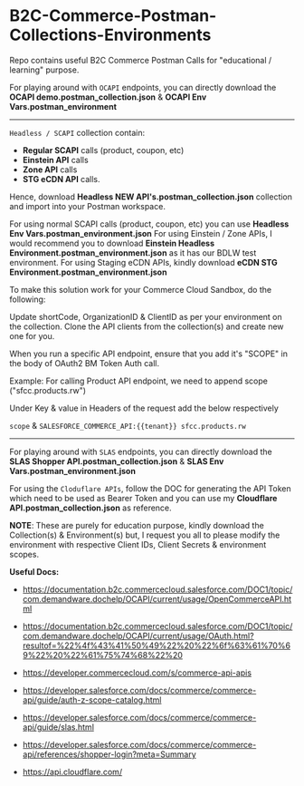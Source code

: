 # B2C-Commerce-Postman-Collections-Environments
Repo contains useful B2C Commerce Postman Calls for "educational / learning" purpose.

For playing around with `OCAPI` endpoints, you can directly download the **OCAPI demo.postman_collection.json** & **OCAPI Env Vars.postman_environment**


********************************************************************************************************************

`Headless / SCAPI` collection contain:
- **Regular SCAPI** calls (product, coupon, etc)
- **Einstein API** calls 
- **Zone API** calls 
- **STG eCDN API** calls. 

Hence, download **Headless NEW API's.postman_collection.json** collection and import into your Postman workspace.

For using normal SCAPI calls (product, coupon, etc) you can use **Headless Env Vars.postman_environment.json**
For using Einstein / Zone APIs, I would recommend you to download **Einstein Headless Environment.postman_environment.json** as it has our BDLW test environment.
For using Staging eCDN APIs, kindly download **eCDN STG Environment.postman_environment.json**


To make this solution work for your Commerce Cloud Sandbox, do the following:

Update shortCode, OrganizationID & ClientID as per your environment on the collection. Clone the API clients from the collection(s) and create new one for you.

When you run a specific API endpoint, ensure that you add it's "SCOPE" in the body of OAuth2 BM Token Auth call.

Example: For calling Product API endpoint, we need to append scope ("sfcc.products.rw")

Under Key & value in Headers of the request add the below respectively

`scope` & `SALESFORCE_COMMERCE_API:{{tenant}} sfcc.products.rw`

********************************************************************************************************************



For playing around with `SLAS` endpoints, you can directly download the **SLAS Shopper API.postman_collection.json** & **SLAS Env Vars.postman_environment.json**


For using the `Cloduflare APIs`, follow the DOC for generating the API Token which need to be used as Bearer Token and you can use my **Cloudflare API.postman_collection.json** as reference.




**NOTE**: These are purely for education purpose, kindly download the Collection(s) & Environment(s) but, I request you all to please modify the environment with respective Client IDs, Client Secrets & environment scopes.  




**Useful Docs:**

- https://documentation.b2c.commercecloud.salesforce.com/DOC1/topic/com.demandware.dochelp/OCAPI/current/usage/OpenCommerceAPI.html
- https://documentation.b2c.commercecloud.salesforce.com/DOC1/topic/com.demandware.dochelp/OCAPI/current/usage/OAuth.html?resultof=%22%4f%43%41%50%49%22%20%22%6f%63%61%70%69%22%20%22%61%75%74%68%22%20

- https://developer.commercecloud.com/s/commerce-api-apis
- https://developer.salesforce.com/docs/commerce/commerce-api/guide/auth-z-scope-catalog.html

- https://developer.salesforce.com/docs/commerce/commerce-api/guide/slas.html
- https://developer.salesforce.com/docs/commerce/commerce-api/references/shopper-login?meta=Summary

- https://api.cloudflare.com/
